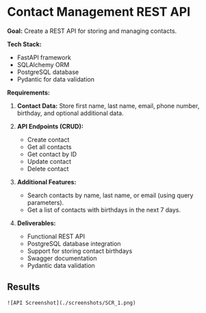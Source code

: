 # Contact Management REST API

**Goal:** Create a REST API for storing and managing contacts.

**Tech Stack:**

- FastAPI framework
- SQLAlchemy ORM
- PostgreSQL database
- Pydantic for data validation

**Requirements:**

1.  **Contact Data:** Store first name, last name, email, phone number, birthday, and optional additional data.

2.  **API Endpoints (CRUD):**

    - Create contact
    - Get all contacts
    - Get contact by ID
    - Update contact
    - Delete contact

3.  **Additional Features:**

    - Search contacts by name, last name, or email (using query parameters).
    - Get a list of contacts with birthdays in the next 7 days.

4.  **Deliverables:**
    - Functional REST API
    - PostgreSQL database integration
    - Support for storing contact birthdays
    - Swagger documentation
    - Pydantic data validation

## Results

`![API Screenshot](./screenshots/SCR_1.png)`
